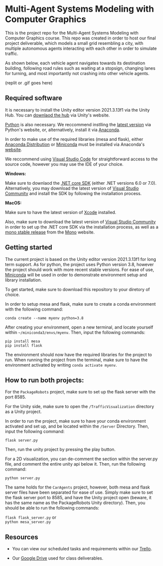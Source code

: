 # Multi-Agent Systems Modeling with Computer Graphics
This is the project repo for the Multi-Agent Systems Modeling with Computer Graphics course. This repo was created in order to host our final project deliverable, which models a small grid resembling a city, with multiple autonomous agents interacting with each other in order to simulate traffic. 

As shown below, each vehicle agent navigates towards its destination building, following road rules such as waiting at a stopsign, changing lanes for turning, and most importantly not crashing into other vehicle agents.

(replit or .gif goes here)

## Required software

It is necessary to install the Unity editor version 2021.3.13f1 via the Unity Hub. You can [downlaod the hub](https://unity.com/download#how-get-started) via Unity's website.

[Python](https://www.python.org/) is also necessary. We reccommend instlling the [latest version](https://www.python.org/downloads/) via Python's website, or, alternatively, install it via [Anaconda](https://www.anaconda.com/).

In order to make use of the required libraries (mesa and flask), either [Anaconda Distribution](https://www.anaconda.com/products/distribution) or [Miniconda](https://docs.conda.io/en/latest/miniconda.html) must be installed via Anaconda's [website](https://www.anaconda.com/).

We reccommend using [Visual Studio Code](https://code.visualstudio.com/) for straightforward access to the source code, however you may use the IDE of your choice.

**Windows:**

Make sure to downlaod the [.NET core SDK](https://dotnet.microsoft.com/en-us/download) (either .NET versions 6.0 or 7.0). Alternatively, you may download the latest version of [Visual Studio Community](https://visualstudio.microsoft.com/downloads/) and install the SDK by following the installation process.

**MacOS:**

Make sure to have the latest version of [Xcode](https://developer.apple.com/xcode/) installed.

Also, make sure to download the latest version of [Visual Studio Community](https://visualstudio.microsoft.com/downloads/) in order to set up the .NET core SDK via the installation process, as well as a [mono stable release](https://www.mono-project.com/download/stable/) from the [Mono](https://www.mono-project.com/) website.

## Getting started

The current project is based on the Unity editor version 2021.3.13f1 for long term support. As for python, the project uses Python version 3.8, however the project should work with more recent stable versions. For ease of use, [Miniconda](https://docs.conda.io/en/latest/miniconda.html) will be used in order to demonstrate environment setup and library installation.

To get started, make sure to download this repository to your diretory of choice.

In order to setup mesa and flask, make sure to create a conda environment with the following command:

`conda create --name myenv python=3.8`

After creating your environment, open a new terminal, and locate yourself within `~/miniconda3/envs/myenv`. Then, input the following commands:

`pip install mesa`<br />
`pip install flask`

The environment should now have the required libraries for the project to run. When running the project from the terminal, make sure to have the environment activated by writing `conda activate myenv`.

## How to run both projects:

For the `PackageRobots` project, make sure to set up the flask server with the port 8585.

For the Unity side, make sure to open the `/TrafficVisualization` directory as a Unity project.

In order to run the project, make sure to have your conda environment activated and set up, and be located within the `/Server` Directory. Then, input the following command:

`flask server.py`

Then, run the unity project by pressing the play button.

For a 2D visualization, you can de-comment the section within the server.py file, and comment the entire unity api below it. Then, run the following command: 

`python server.py`

The same holds for the `CarAgents` project, however, both mesa and flask server files have been separated for ease of use. Simply make sure to set the flask server port to 8585, and have the Unity project open (beware, it has the same name as the PackageRobots Unity directory). Then, you should be able to run the following commands:

`flask flask_server.py` or <br />
`python mesa_server.py`

## Resources

* You can view our scheduled tasks and requirements within our [Trello](https://trello.com/b/hyh2nYDJ/tc2008b-traffic-simulator). <br />

* Our [Google Drive](https://drive.google.com/drive/u/0/folders/0AFf2VcX-DtjFUk9PVA) used for class deliverables.
